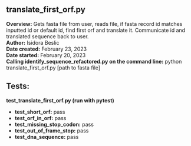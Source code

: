 ## translate_first_orf.py
**Overview:** Gets fasta file from user, reads file, if fasta record id matches inputted id or default id, find first orf and translate it. Communicate id and translated sequence back to user.   
**Author:** Isidora Beslic  
**Date created:** February 23, 2023  
**Date started:** February 20, 2023  
**Calling identify_sequence_refactored.py on the command line:** python translate_first_orf.py [path to fasta file]  
## Tests: 
**test_translate_first_orf.py (run with pytest)**
- **test_short_orf:** pass
- **test_orf_in_orf:** pass
- **test_missing_stop_codon:** pass
- **test_out_of_frame_stop:** pass
- **test_dna_sequence:** pass
